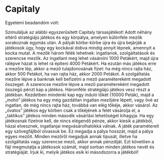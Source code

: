 # Capitaly
Egyetemi beadandóm volt:

Szimuláljuk az alábbi egyszerűsített Capitaly társasjátékot! Adott néhány eltérő stratégiájú játékos 
és egy körpálya, amelyen különféle mezők sorakoznak egymás után. A pályát körbe-körbe újra és 
újra bejárják a játékosok úgy, hogy egy kockával dobva mindig annyit lépnek, amennyit a kocka 
mutat. 
A mezők három félék lehetnek: ingatlanok, szolgáltatások és szerencse mezők. 
Az ingatlant meg lehet vásárolni 1000 Petákért, majd újra rálépve házat is lehet rá építeni 4000 Petákért.
Ha ezután más játékos erre a mezőre lép, akkor a mező tulajdonosának fizet: ha még nincs rajta ház, 
akkor 500 Petákot, ha van rajta ház, akkor 2000 Petákot. 
A szolgáltatás mezőre lépve a banknak kell befizetni a mező paramétereként megadott összeget. 
A szerencse mezőre lépve a mező paramétereként megadott összegű pénzt kap a játékos. 
Háromféle stratégiájú játékos vesz részt a játékban. 
Kezdetben mindenki kap egy induló tőkét (10000 Peták), majd a „mohó” játékos ha egy még 
gazdátlan ingatlan mezőjére lépett, vagy övé az ingatlan, de még nincs rajta ház, 
továbbá van elég tőkéje, akkor vásárol. Az „óvatos” játékos egy körben csak a tőkéjének a 
felét vásárolja el, a „taktikus” játékos minden második vásárlási lehetőséget kihagyja. Ha egy 
játékosnak fizetnie kell, de nincs elégendő pénze, akkor kiesik a játékból, házai elvesznek, 
ingatlanjai megvásárolhatókká válnak. 
A játék paramétereit egy szövegfájlból olvassuk be. Ez megadja a pálya hosszát, majd a pálya 
egyes mezőit. Minden mezőről megadjuk annak típusát, illetve ha szolgáltatás vagy szerencse 
mező, akkor annak pénzdíját. Ezt követően a fájl megmutatja a játékosok számát, majd sorban 
minden játékos nevét és stratégiáját. Írjuk ki, melyik játékos esik ki másodszorra a játékból!
